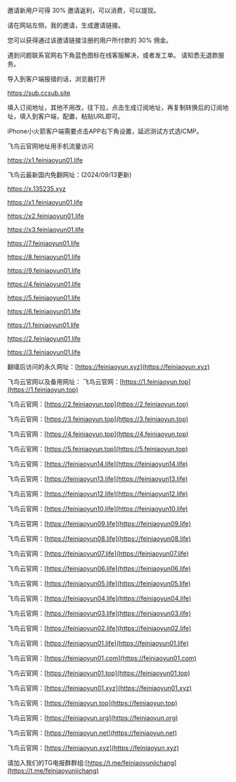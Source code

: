 邀请新用户可得 30% 邀请返利，可以消费，可以提现。

请在网站左侧，我的邀请，生成邀请链接。

您可以获得通过该邀请链接注册的用户所付款的 30% 佣金。

遇到问题联系官网右下角蓝色图标在线客服解决，或者发工单。
请知悉无退款服务。


导入到客户端报错的话，浏览器打开

https://sub.ccsub.site

填入订阅地址，其他不用改，往下拉，点击生成订阅地址，再复制转换后的订阅地址，填入到客户端，配置，粘贴URL即可。

iPhone小火箭客户端需要点击APP右下角设置，延迟测试方式选ICMP。

飞鸟云官网地址用手机流量访问

https://x1.feiniaoyun01.life


飞鸟云最新国内免翻网址：(2024/09/13更新)

https://x.135235.xyz

https://x1.feiniaoyun01.life

https://x2.feiniaoyun01.life

https://x3.feiniaoyun01.life

https://7.feiniaoyun01.life

https://8.feiniaoyun01.life

https://9.feiniaoyun01.life


https://4.feiniaoyun01.life

https://5.feiniaoyun01.life

https://6.feiniaoyun01.life

https://1.feiniaoyun01.life

https://2.feiniaoyun01.life

https://3.feiniaoyun01.life





翻墙后访问的永久网址：[https://feiniaoyun.xyz](https://feiniaoyun.xyz)



飞鸟云官网以及备用网址：
飞鸟云官网：[https://1.feiniaoyun.top](https://1.feiniaoyun.top) 

飞鸟云官网：[https://2.feiniaoyun.top](https://2.feiniaoyun.top) 

飞鸟云官网：[https://3.feiniaoyun.top](https://3.feiniaoyun.top) 

飞鸟云官网：[https://4.feiniaoyun.top](https://4.feiniaoyun.top) 

飞鸟云官网：[https://5.feiniaoyun.top](https://5.feiniaoyun.top) 

飞鸟云官网：[https://feiniaoyun14.life](https://feiniaoyun14.life) 

飞鸟云官网：[https://feiniaoyun13.life](https://feiniaoyun13.life) 

飞鸟云官网：[https://feiniaoyun12.life](https://feiniaoyun12.life) 

飞鸟云官网：[https://feiniaoyun10.life](https://feiniaoyun10.life) 

飞鸟云官网：[https://feiniaoyun09.life](https://feiniaoyun09.life) 

飞鸟云官网：[https://feiniaoyun08.life](https://feiniaoyun08.life) 

飞鸟云官网：[https://feiniaoyun07.life](https://feiniaoyun07.life) 

飞鸟云官网：[https://feiniaoyun06.life](https://feiniaoyun06.life) 

飞鸟云官网：[https://feiniaoyun05.life](https://feiniaoyun05.life) 

飞鸟云官网：[https://feiniaoyun04.life](https://feiniaoyun04.life) 

飞鸟云官网：[https://feiniaoyun03.life](https://feiniaoyun03.life) 

飞鸟云官网：[https://feiniaoyun02.life](https://feiniaoyun02.life) 

飞鸟云官网：[https://feiniaoyun01.life](https://feiniaoyun01.life) 

飞鸟云官网：[https://feiniaoyun01.com](https://feiniaoyun01.com) 

飞鸟云官网：[https://feiniaoyun01.top](https://feiniaoyun01.top) 

飞鸟云官网：[https://feiniaoyun01.xyz](https://feiniaoyun01.xyz) 

飞鸟云官网：[https://feiniaoyun.top](https://feiniaoyun.top) 

飞鸟云官网：[https://feiniaoyun.org](https://feiniaoyun.org)

飞鸟云官网：[https://feiniaoyun.net](https://feiniaoyun.net)

飞鸟云官网：[https://feiniaoyun.xyz](https://feiniaoyun.xyz)



请加入我们的TG电报群群组:[https://t.me/feiniaoyunjichang](https://t.me/feiniaoyunjichang) 




